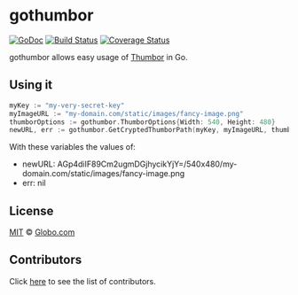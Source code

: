 gothumbor
=========

[![GoDoc](https://godoc.org/github.com/globocom/gothumbor?status.svg)](https://godoc.org/github.com/globocom/gothumbor) [![Build Status](https://travis-ci.org/globocom/gothumbor.svg?branch=master)](https://travis-ci.org/globocom/gothumbor) [![Coverage Status](https://coveralls.io/repos/globocom/gothumbor/badge.svg?branch=master&service=github)](https://coveralls.io/github/globocom/gothumbor?branch=master)

gothumbor allows easy usage of [Thumbor] in Go.


Using it
-------
```go
myKey := "my-very-secret-key"
myImageURL := "my-domain.com/static/images/fancy-image.png"
thumborOptions := gothumbor.ThumborOptions{Width: 540, Height: 480}
newURL, err := gothumbor.GetCryptedThumborPath(myKey, myImageURL, thumborOptions)
```

With these variables the values of:

* newURL: AGp4diIF89Cm2ugmDGjhycikYjY=/540x480/my-domain.com/static/images/fancy-image.png
* err: nil


License
-------

[MIT][mit] © [Globo.com][globocom]


Contributors
------------

Click [here][contributors] to see the list of contributors.


[Thumbor]:        https://github.com/thumbor/thumbor
[mit]:            https://github.com/globocom/gothumbor/blob/master/LICENSE
[globocom]:       https://github.com/globocom
[contributors]:   https://github.com/globocom/gothumbor/graphs/contributors
